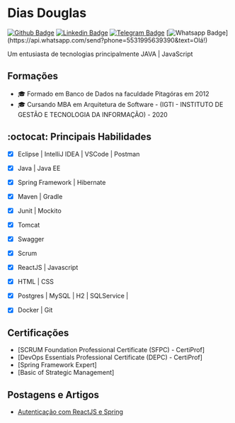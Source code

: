 # Dias Douglas 


[![Github Badge](https://img.shields.io/badge/-Github-000?style=flat-square&logo=Github&logoColor=white&link=https://github.com/douglasjava/)](https://github.com/douglasjava/)
[![Linkedin Badge](https://img.shields.io/badge/-LinkedIn-blue?style=flat-square&logo=Linkedin&logoColor=white&link=https://www.linkedin.com/in/douglas-m-dias/)](https://www.linkedin.com/in/douglas-m-dias/)
[![Telegram Badge](https://img.shields.io/badge/-Telegram-1ca0f1?style=flat-square&labelColor=1ca0f1&logo=telegram&logoColor=white&link=https://t.me/douglasdiasjava)](https://t.me/douglasdiasjava)
[![Whatsapp Badge](https://img.shields.io/badge/-Whatsapp-4CA143?style=flat-square&labelColor=4CA143&logo=whatsapp&logoColor=white&link=https://api.whatsapp.com/send?phone=5571993410330&text=Olá!)](https://api.whatsapp.com/send?phone=5531995639390&text=Olá!)


Um entusiasta de tecnologias principalmente JAVA | JavaScript

## Formações
- 🎓 Formado em Banco de Dados na faculdade Pitagóras em 2012
- 🎓 Cursando MBA em Arquitetura de Software - (IGTI - INSTITUTO DE GESTÃO E TECNOLOGIA DA INFORMAÇÃO) - 2020


## :octocat:  Principais Habilidades
- [x] Eclipse | IntelliJ IDEA | VSCode | Postman 
- [x] Java | Java EE
- [x] Spring Framework | Hibernate 
- [x] Maven | Gradle
- [x] Junit | Mockito 
- [x] Tomcat 
- [x] Swagger 
- [x] Scrum 
- [x] ReactJS | Javascript
- [x] HTML | CSS
- [x] Postgres | MySQL | H2 | SQLService | 
- [x] Docker | Git


## Certificações
- [SCRUM Foundation Professional Certificate (SFPC) - CertiProf]
- [DevOps Essentials Professional Certificate (DEPC) - CertiProf]
- [Spring Framework Expert]
- [Basic of Strategic Management]


## Postagens e Artigos
- [Autenticação com ReactJS e Spring](https://www.linkedin.com/pulse/autentica%C3%A7%C3%A3o-com-jwt-spring-boot-e-reactjs-douglas-dias/)

